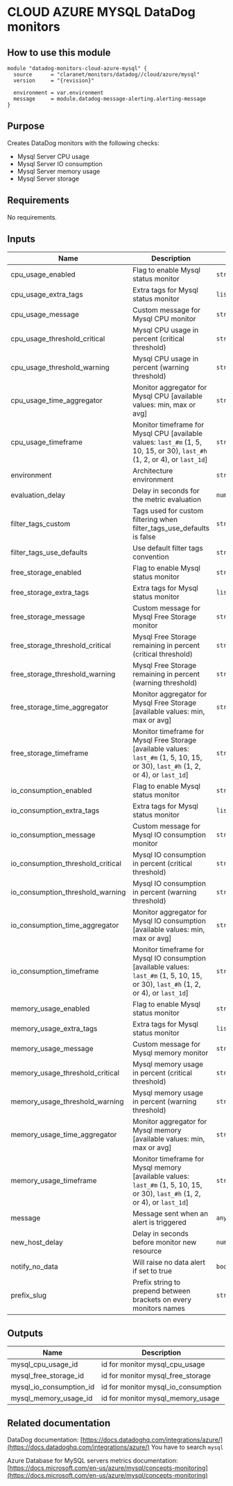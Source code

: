 # CLOUD AZURE MYSQL DataDog monitors

## How to use this module

```hcl
module "datadog-monitors-cloud-azure-mysql" {
  source      = "claranet/monitors/datadog//cloud/azure/mysql"
  version     = "{revision}"

  environment = var.environment
  message     = module.datadog-message-alerting.alerting-message
}

```

## Purpose

Creates DataDog monitors with the following checks:

- Mysql Server CPU usage
- Mysql Server IO consumption
- Mysql Server memory usage
- Mysql Server storage

## Requirements

No requirements.

## Inputs

| Name | Description | Type | Default | Required |
|------|-------------|------|---------|:--------:|
| cpu\_usage\_enabled | Flag to enable Mysql status monitor | `string` | `"true"` | no |
| cpu\_usage\_extra\_tags | Extra tags for Mysql status monitor | `list(string)` | `[]` | no |
| cpu\_usage\_message | Custom message for Mysql CPU monitor | `string` | `""` | no |
| cpu\_usage\_threshold\_critical | Mysql CPU usage in percent (critical threshold) | `string` | `"90"` | no |
| cpu\_usage\_threshold\_warning | Mysql CPU usage in percent (warning threshold) | `string` | `"80"` | no |
| cpu\_usage\_time\_aggregator | Monitor aggregator for Mysql CPU [available values: min, max or avg] | `string` | `"min"` | no |
| cpu\_usage\_timeframe | Monitor timeframe for Mysql CPU [available values: `last_#m` (1, 5, 10, 15, or 30), `last_#h` (1, 2, or 4), or `last_1d`] | `string` | `"last_15m"` | no |
| environment | Architecture environment | `string` | n/a | yes |
| evaluation\_delay | Delay in seconds for the metric evaluation | `number` | `900` | no |
| filter\_tags\_custom | Tags used for custom filtering when filter\_tags\_use\_defaults is false | `string` | `"*"` | no |
| filter\_tags\_use\_defaults | Use default filter tags convention | `string` | `"true"` | no |
| free\_storage\_enabled | Flag to enable Mysql status monitor | `string` | `"true"` | no |
| free\_storage\_extra\_tags | Extra tags for Mysql status monitor | `list(string)` | `[]` | no |
| free\_storage\_message | Custom message for Mysql Free Storage monitor | `string` | `""` | no |
| free\_storage\_threshold\_critical | Mysql Free Storage remaining in percent (critical threshold) | `string` | `"10"` | no |
| free\_storage\_threshold\_warning | Mysql Free Storage remaining in percent (warning threshold) | `string` | `"20"` | no |
| free\_storage\_time\_aggregator | Monitor aggregator for Mysql Free Storage [available values: min, max or avg] | `string` | `"min"` | no |
| free\_storage\_timeframe | Monitor timeframe for Mysql Free Storage [available values: `last_#m` (1, 5, 10, 15, or 30), `last_#h` (1, 2, or 4), or `last_1d`] | `string` | `"last_15m"` | no |
| io\_consumption\_enabled | Flag to enable Mysql status monitor | `string` | `"true"` | no |
| io\_consumption\_extra\_tags | Extra tags for Mysql status monitor | `list(string)` | `[]` | no |
| io\_consumption\_message | Custom message for Mysql IO consumption monitor | `string` | `""` | no |
| io\_consumption\_threshold\_critical | Mysql IO consumption in percent (critical threshold) | `string` | `"90"` | no |
| io\_consumption\_threshold\_warning | Mysql IO consumption in percent (warning threshold) | `string` | `"80"` | no |
| io\_consumption\_time\_aggregator | Monitor aggregator for Mysql IO consumption [available values: min, max or avg] | `string` | `"min"` | no |
| io\_consumption\_timeframe | Monitor timeframe for Mysql IO consumption [available values: `last_#m` (1, 5, 10, 15, or 30), `last_#h` (1, 2, or 4), or `last_1d`] | `string` | `"last_15m"` | no |
| memory\_usage\_enabled | Flag to enable Mysql status monitor | `string` | `"true"` | no |
| memory\_usage\_extra\_tags | Extra tags for Mysql status monitor | `list(string)` | `[]` | no |
| memory\_usage\_message | Custom message for Mysql memory monitor | `string` | `""` | no |
| memory\_usage\_threshold\_critical | Mysql memory usage in percent (critical threshold) | `string` | `"90"` | no |
| memory\_usage\_threshold\_warning | Mysql memory usage in percent (warning threshold) | `string` | `"80"` | no |
| memory\_usage\_time\_aggregator | Monitor aggregator for Mysql memory [available values: min, max or avg] | `string` | `"min"` | no |
| memory\_usage\_timeframe | Monitor timeframe for Mysql memory [available values: `last_#m` (1, 5, 10, 15, or 30), `last_#h` (1, 2, or 4), or `last_1d`] | `string` | `"last_15m"` | no |
| message | Message sent when an alert is triggered | `any` | n/a | yes |
| new\_host\_delay | Delay in seconds before monitor new resource | `number` | `300` | no |
| notify\_no\_data | Will raise no data alert if set to true | `bool` | `true` | no |
| prefix\_slug | Prefix string to prepend between brackets on every monitors names | `string` | `""` | no |

## Outputs

| Name | Description |
|------|-------------|
| mysql\_cpu\_usage\_id | id for monitor mysql\_cpu\_usage |
| mysql\_free\_storage\_id | id for monitor mysql\_free\_storage |
| mysql\_io\_consumption\_id | id for monitor mysql\_io\_consumption |
| mysql\_memory\_usage\_id | id for monitor mysql\_memory\_usage |

## Related documentation

DataDog documentation: [https://docs.datadoghq.com/integrations/azure/](https://docs.datadoghq.com/integrations/azure/)
You have to search `mysql`

Azure Database for MySQL servers metrics documentation: [https://docs.microsoft.com/en-us/azure/mysql/concepts-monitoring](https://docs.microsoft.com/en-us/azure/mysql/concepts-monitoring)

